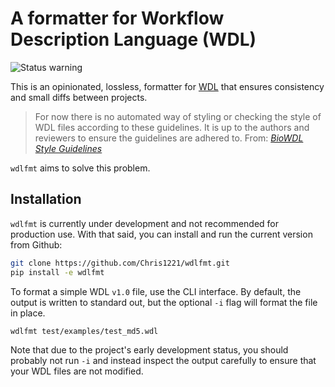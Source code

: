 # A formatter for Workflow Description Language (WDL)

![Status warning](https://img.shields.io/badge/Status-Unstable_(Under_development)-green)

This is an opinionated, lossless, formatter for [WDL](https://github.com/openwdl/wdl) that ensures consistency and small diffs between projects. 

> For now there is no automated way of styling or checking the style of WDL files according to these guidelines. It is up to the authors and reviewers to ensure the guidelines are adhered to. 
> From: [*BioWDL Style Guidelines*](https://biowdl.github.io/styleGuidelines.html)


`wdlfmt` aims to solve this problem.

## Installation

`wdlfmt` is currently under development and not recommended for production use. With that said, you can install and run the current version from Github:

```sh
git clone https://github.com/Chris1221/wdlfmt.git 
pip install -e wdlfmt
```

To format a simple WDL `v1.0` file, use the CLI interface. By default, the output is written to standard out, but the optional `-i` flag will format the file in place.

```sh
wdlfmt test/examples/test_md5.wdl 
```

Note that due to the project's early development status, you should probably not run `-i` and instead inspect the output carefully to ensure that your WDL files are not modified. 
